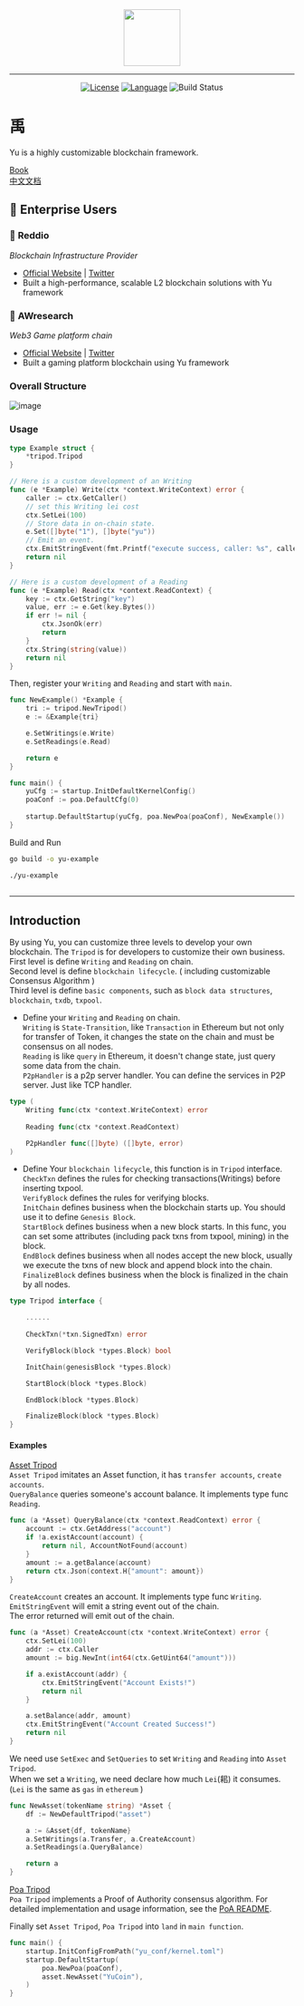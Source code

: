 <div align="center">
<img src="docs/images/yu-github-logo.png" height=100></img>

---

[![License](https://img.shields.io/badge/License-Apache%202.0-blue.svg)](https://github.com/yu-org/yu/blob/main/LICENSE)
[![Language](https://img.shields.io/badge/Language-Go-blue.svg)](https://golang.org/)
![Build Status](https://github.com/yu-org/yu/workflows/ci/badge.svg)
</div>

# 禹
Yu is a highly customizable blockchain framework.  

[Book](https://yu-org.github.io/yu-docs/en/)  
[中文文档](https://yu-org.github.io/yu-docs/zh/)

## 🏢 Enterprise Users

### 🌟 **Reddio**
*Blockchain Infrastructure Provider*
- [Official Website](https://reddio.com/) | [Twitter](https://twitter.com/reddio_com)
- Built a high-performance, scalable L2 blockchain solutions with Yu framework

### 🔬 **AWresearch** 
*Web3 Game platform chain*
- [Official Website](https://awresearch.io/) | [Twitter](https://twitter.com/awresearch)
- Built a gaming platform blockchain using Yu framework

### Overall Structure
![image](docs/images/yu_flow_chart.png)

### Usage 
```go
type Example struct {
    *tripod.Tripod
}

// Here is a custom development of an Writing
func (e *Example) Write(ctx *context.WriteContext) error {
    caller := ctx.GetCaller()
    // set this Writing lei cost
    ctx.SetLei(100)
    // Store data in on-chain state.
    e.Set([]byte("1"), []byte("yu"))
    // Emit an event.
    ctx.EmitStringEvent(fmt.Printf("execute success, caller: %s", caller.String()))
    return nil
}

// Here is a custom development of a Reading
func (e *Example) Read(ctx *context.ReadContext) {
    key := ctx.GetString("key")
    value, err := e.Get(key.Bytes())
    if err != nil {
        ctx.JsonOk(err)
        return
    }
    ctx.String(string(value))
    return nil
}
```
Then, register your `Writing` and `Reading` and start with `main`.
```go
func NewExample() *Example {
    tri := tripod.NewTripod()
    e := &Example{tri}

    e.SetWritings(e.Write)
    e.SetReadings(e.Read)

    return e
}

func main() {
	yuCfg := startup.InitDefaultKernelConfig()
	poaConf := poa.DefaultCfg(0)
	
	startup.DefaultStartup(yuCfg, poa.NewPoa(poaConf), NewExample())
}
```
Build and Run
```zsh
go build -o yu-example

./yu-example 
 
```

---

## Introduction
By using Yu, you can customize three levels to develop your own blockchain. The `Tripod` is for developers to 
customize their own business.     
First level is define  `Writing` and `Reading` on chain.  
Second level is define `blockchain lifecycle`. ( including customizable Consensus Algorithm )  
Third level is define `basic components`, such as `block data structures`, `blockchain`, `txdb`, `txpool`. 
- Define your `Writing` and `Reading` on  chain.  
`Writing` is `State-Transition`, like `Transaction` in Ethereum but not only for transfer of Token, it changes the state on the chain and must be consensus on all nodes.  
`Reading` is like `query` in Ethereum, it doesn't change state, just query some data from the chain.  
`P2pHandler` is a p2p server handler. You can define the services in P2P server. Just like TCP handler.
```go
type (
    Writing func(ctx *context.WriteContext) error
	
    Reading func(ctx *context.ReadContext)

    P2pHandler func([]byte) ([]byte, error)
)
```

- Define Your `blockchain lifecycle`, this function is in `Tripod` interface.  
`CheckTxn` defines the rules for checking transactions(Writings) before inserting txpool.  
`VerifyBlock` defines the rules for verifying blocks.   
`InitChain` defines business when the blockchain starts up. You should use it to define `Genesis Block`.  
`StartBlock` defines business when a new block starts. In this func, you can set some attributes (including pack txns from txpool, mining) in the block.    
`EndBlock` defines business when all nodes accept the new block, usually we execute the txns of new block and append  block into the chain.  
`FinalizeBlock` defines business when the block is finalized in the chain by all nodes.
 
```go
type Tripod interface {

    ......
    
    CheckTxn(*txn.SignedTxn) error   

    VerifyBlock(block *types.Block) bool

    InitChain(genesisBlock *types.Block) 

    StartBlock(block *types.Block) 

    EndBlock(block *types.Block) 

    FinalizeBlock(block *types.Block) 
}
```

#### Examples

[Asset Tripod](https://github.com/yu-org/yu/blob/master/apps/asset)  
`Asset Tripod` imitates an Asset function, it has `transfer accounts`, `create accounts`.  
`QueryBalance` queries someone's account balance. It implements type func `Reading`.
```go
func (a *Asset) QueryBalance(ctx *context.ReadContext) error {
    account := ctx.GetAddress("account")
    if !a.existAccount(account) {
        return nil, AccountNotFound(account)
    }
    amount := a.getBalance(account)
    return ctx.Json(context.H{"amount": amount})
}
```  
`CreateAccount` creates an account. It implements type func `Writing`.  
`EmitStringEvent` will emit a string event out of the chain.  
The error returned will emit out of the chain.
```go
func (a *Asset) CreateAccount(ctx *context.WriteContext) error {
    ctx.SetLei(100)
    addr := ctx.Caller
    amount := big.NewInt(int64(ctx.GetUint64("amount")))

    if a.existAccount(addr) {
        ctx.EmitStringEvent("Account Exists!")
        return nil
    }

    a.setBalance(addr, amount)
    ctx.EmitStringEvent("Account Created Success!")
    return nil
}
```  

We need use `SetExec` and `SetQueries` to set `Writing` and `Reading` into `Asset Tripod`.  
When we set a `Writing`, we need declare how much `Lei`(耜) it consumes. (`Lei` is the same as `gas` in `ethereum` )
```go
func NewAsset(tokenName string) *Asset {
    df := NewDefaultTripod("asset")

    a := &Asset{df, tokenName}
    a.SetWritings(a.Transfer, a.CreateAccount)
    a.SetReadings(a.QueryBalance)

    return a
}
```

[Poa Tripod](https://github.com/yu-org/yu/blob/master/apps/poa/poa.go)  
`Poa Tripod` implements a Proof of Authority consensus algorithm. For detailed implementation and usage information, see the [PoA README](apps/poa/README.md).

Finally set `Asset Tripod`, `Poa Tripod` into `land` in `main function`.    
```go
func main() {
    startup.InitConfigFromPath("yu_conf/kernel.toml")
    startup.DefaultStartup(
        poa.NewPoa(poaConf),
        asset.NewAsset("YuCoin"),
    )
}
```

